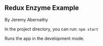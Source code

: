 ## Redux Enzyme Example

By Jeremy Abernathy

In the project directory, you can run: `npm start`

Runs the app in the development mode.<br>
